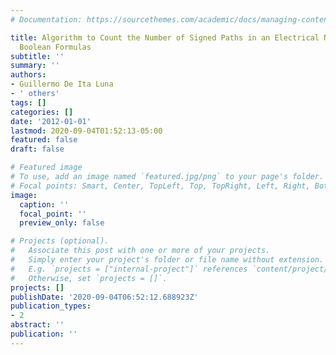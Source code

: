 ```yaml
---
# Documentation: https://sourcethemes.com/academic/docs/managing-content/

title: Algorithm to Count the Number of Signed Paths in an Electrical Network via
  Boolean Formulas
subtitle: ''
summary: ''
authors:
- Guillermo De Ita Luna
- ' others'
tags: []
categories: []
date: '2012-01-01'
lastmod: 2020-09-04T01:52:13-05:00
featured: false
draft: false

# Featured image
# To use, add an image named `featured.jpg/png` to your page's folder.
# Focal points: Smart, Center, TopLeft, Top, TopRight, Left, Right, BottomLeft, Bottom, BottomRight.
image:
  caption: ''
  focal_point: ''
  preview_only: false

# Projects (optional).
#   Associate this post with one or more of your projects.
#   Simply enter your project's folder or file name without extension.
#   E.g. `projects = ["internal-project"]` references `content/project/deep-learning/index.md`.
#   Otherwise, set `projects = []`.
projects: []
publishDate: '2020-09-04T06:52:12.688923Z'
publication_types:
- 2
abstract: ''
publication: ''
---
```

